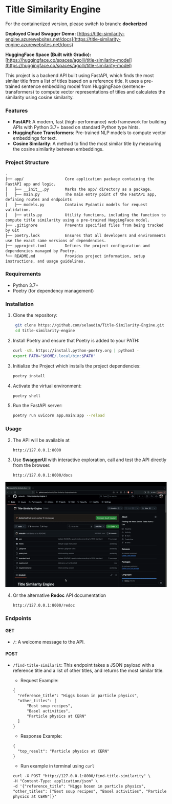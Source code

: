 # Title Similarity Engine

For the containerized version, please switch to branch: **dockerized**

**Deployed Cloud Swagger Demo:** [https://title-similarity-engine.azurewebsites.net/docs](https://title-similarity-engine.azurewebsites.net/docs)

**HuggingFace Space (Built with Gradio):** [https://huggingface.co/spaces/agolli/title-similarity-model](https://huggingface.co/spaces/agolli/title-similarity-model)

This project is a backend API built using FastAPI, which finds the most similar title from a list of titles based on a
reference title. It uses a pre-trained sentence embedding model from HuggingFace (sentence-transformers) to compute
vector representations of titles and calculates the similarity using cosine similarity.

### Features

- **FastAPI**: A modern, fast (high-performance) web framework for building APIs with Python 3.7+ based on standard
  Python type hints.
- **HuggingFace Transformers**: Pre-trained NLP models to compute vector embeddings for text.
- **Cosine Similarity**: A method to find the most similar title by measuring the cosine similarity between embeddings.

### Project Structure

```
.
├── app/                  Core application package containing the FastAPI app and logic.
│   ├── __init__.py       Marks the app/ directory as a package.
│   ├── main.py           The main entry point of the FastAPI app, defining routes and endpoints
│   ├── models.py         Contains Pydantic models for request validation.
│   ├── utils.py          Utility functions, including the function to compute title similarity using a pre-trained HuggingFace model.
├── .gitignore            Prevents specified files from being tracked by Git
├── poetry.lock           Ensures that all developers and environments use the exact same versions of dependencies.
├── pyproject.toml        Defines the project configuration and dependencies managed by Poetry.
└── README.md             Provides project information, setup instructions, and usage guidelines.
```

### Requirements

- Python 3.7+
- Poetry (for dependency management)

### Installation

1. Clone the repository:
   ```bash
    git clone https://github.com/selaudin/Title-Similarity-Engine.git
    cd title-similarity-engine
   ```

2. Install Poetry and ensure that Poetry is added to your PATH:
   ```bash
   curl -sSL https://install.python-poetry.org | python3 -
   export PATH="$HOME/.local/bin:$PATH"
   ```

3. Initialize the Project which installs the project dependencies:
   ```bash
   poetry install
   ```

4. Activate the virtual environment:
   ```bash
   poetry shell
   ```

5. Run the FastAPI server:
   ```bash
   poetry run uvicorn app.main:app --reload
   ```

### Usage

2. The API will be available at
    ```
    http://127.0.0.1:8000
    ```

3. Use **SwaggerUI** with interactive exploration, call and test the API directly from the browser.
    ```
    http://127.0.0.1:8000/docs
    ```

![Usage Example](https://github.com/selaudin/Title-Similarity-Engine/blob/main/media/usage2.gif)

4. Or the alternative **Redoc** API documentation
    ```
    http://127.0.0.1:8000/redoc
    ```

### Endpoints

#### GET

- ```/```: A welcome message to the API.

#### POST

- ```/find-title-similarit```: This endpoint takes a JSON payload with a reference title and a list of other titles, and
  returns the most similar title.
    - Request Example:
  ```
  {
    "reference_title": "Higgs boson in particle physics",
    "other_titles": [
        "Best soup recipes",
        "Basel activities",
        "Particle physics at CERN"
    ]
  }
  ```
    - Response Example:
  ```
  {
    "top_result": "Particle physics at CERN"
  }
  ```

    - Run example in terminal using ```curl```
  ```
  curl -X POST "http://127.0.0.1:8000/find-title-similarity" \
  -H "Content-Type: application/json" \
  -d '{"reference_title": "Higgs boson in particle physics", "other_titles": ["Best soup recipes", "Basel activities", "Particle physics at CERN"]}'
  ```
  
